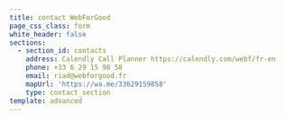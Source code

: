 ```yaml
---
title: contact WebForGood
page_css_class: form
white_header: false
sections:
  - section_id: contacts
    address: Calendly Call Planner https://calendly.com/webf/fr-en
    phone: +33 6 29 15 98 58
    email: riad@webforgood.fr
    mapUrl: 'https://wa.me/33629159858'
    type: contact_section
template: advanced
---
```

